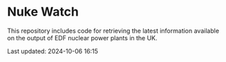 # Nuke Watch

This repository includes code for retrieving the latest information available on the output of EDF nuclear power plants in the UK.

Last updated: 2024-10-06 16:15